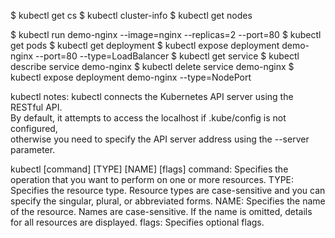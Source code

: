 $ kubectl get cs
$ kubectl cluster-info
$ kubectl get nodes

$ kubectl run demo-nginx --image=nginx --replicas=2 --port=80
$ kubectl get pods
$ kubectl get deployment
$ kubectl expose deployment demo-nginx --port=80 --type=LoadBalancer
$ kubectl get service
$ kubectl describe service demo-nginx
$ kubectl delete service demo-nginx
$ kubectl expose deployment demo-nginx --type=NodePort


kubectl notes:
kubectl connects the Kubernetes API server using the RESTful API. </br>
By default, it attempts to access the localhost if .kube/config is not configured,</br>
otherwise you need to specify the API server address using the --server parameter.</br>

kubectl [command] [TYPE] [NAME] [flags]
command: Specifies the operation that you want to perform on one or more resources. 
TYPE: Specifies the resource type. Resource types are case-sensitive and you can specify the singular, plural, or abbreviated forms. 
NAME: Specifies the name of the resource. Names are case-sensitive. If the name is omitted, details for all resources are displayed. 
flags: Specifies optional flags. 
